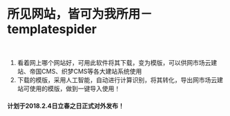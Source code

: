 # 所见网站，皆可为我所用－templatespider
<br/>

1. 看着网上哪个网站好，可用此软件将其下载，变为模版，可以供网市场云建站、帝国CMS、织梦CMS等各大建站系统使用<br/>
2. 下载的模版，采用人工智能，自动进行计算识别，将其转化，导出网市场云建站可使用的模版，做到一键导入使用！<br/>


#### 计划于2018.2.4日立春之日正式对外发布！
